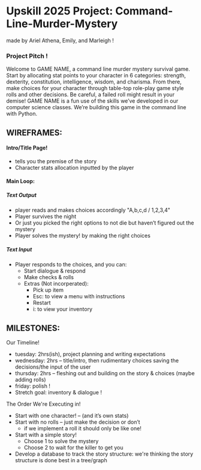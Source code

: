# Upskill 2025 Project: Command-Line-Murder-Mystery
made by Ariel Athena, Emily, and Marleigh !
### Project Pitch !
Welcome to GAME NAME, a command line murder mystery survival game. Start by allocating stat points to your character in 6 categories: strength, dexterity, constitution, intelligence, wisdom, and charisma. From there, make choices for your character through table-top role-play game style rolls and other decisions. Be careful, a failed roll might result in your demise! GAME NAME is a fun use of the skills we’ve developed in our computer science classes. We’re building this game in the command line with Python. 

## WIREFRAMES:

#### Intro/Title Page! 
* tells you the premise of the story
* Character stats allocation inputted by the player
#### Main Loop:
##### Text Output
* player reads and makes choices accordingly "A,b,c,d / 1,2,3,4"
* Player survives the night
* Or just you picked the right options to not die but haven’t figured out the mystery
* Player solves the mystery! by making the right choices
##### Text Input
* Player responds to the choices, and you can:
    * Start dialogue & respond
    * Make checks & rolls
    * Extras (Not incorperated):
       * Pick up item
       * Esc: to view a menu with instructions
       * Restart
       * i: to view your inventory

## MILESTONES:
Our Timeline!
* tuesday: 2hrs(ish), project planning and writing expectations
* wednesday: 2hrs – title/intro, then rudimentary choices saving the decisions/the input of the user
* thursday: 2hrs – fleshing out and building on the story & choices (maybe adding rolls)
* friday: polish !
* Stretch goal: inventory & dialogue !

The Order We're Executing in!
* Start with one character! – (and it’s own stats)
* Start with no rolls – just make the decision or don’t
    * if we implement a roll it should only be like one!
* Start with a simple story!
    * Choose 1 to solve the mystery
    * Choose 2 to wait for the killer to get you
* Develop a database to track the story structure: we're thinking the story structure is done best in a tree/graph



